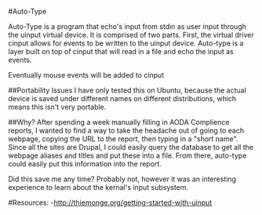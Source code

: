 #Auto-Type

Auto-Type is a program that echo's input from stdin as user input through the uinput virtual device. It is comprised of two parts. First, the virtual driver cinput allows for events to be written to the uinput device. Auto-type is a layer built on top of cinput that will read in a file and echo the input as events.

Eventually mouse events will be added to cinput  


##Portability Issues 
I have only tested this on Ubuntu, because the actual device is saved under different names on different distributions, which means this isn't very portable.  

##Why?
After spending a week manually filling in AODA Complience reports, I wanted to find a way to take the headache out of going to each webpage, copying the URL to the report, then typing in a "short name". Since all the sites are Drupal, I could easily query the database to get all the webpage aliases and titles and put these into a file. From there, auto-type could easily put this information into the report.    

Did this save me any time? Probably not, however it was an interesting experience to learn about the kernal's input subsystem.  


#Resources:
-http://thiemonge.org/getting-started-with-uinput
